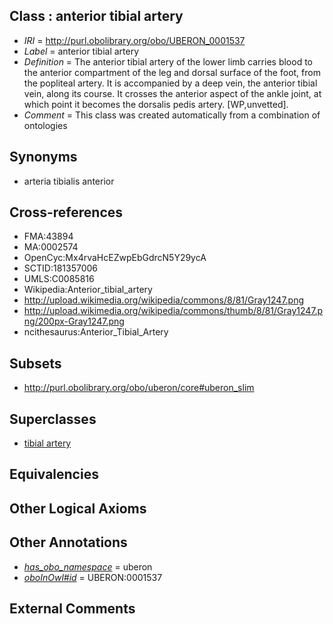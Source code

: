 
## Class : anterior tibial artery

 * *IRI* = http://purl.obolibrary.org/obo/UBERON_0001537
 * *Label* = anterior tibial artery
 * *Definition* = The anterior tibial artery of the lower limb carries blood to the anterior compartment of the leg and dorsal surface of the foot, from the popliteal artery. It is accompanied by a deep vein, the anterior tibial vein, along its course. It crosses the anterior aspect of the ankle joint, at which point it becomes the dorsalis pedis artery. [WP,unvetted].
 * *Comment* = This class was created automatically from a combination of ontologies

## Synonyms

 * arteria tibialis anterior

## Cross-references

 * FMA:43894
 * MA:0002574
 * OpenCyc:Mx4rvaHcEZwpEbGdrcN5Y29ycA
 * SCTID:181357006
 * UMLS:C0085816
 * Wikipedia:Anterior_tibial_artery
 * http://upload.wikimedia.org/wikipedia/commons/8/81/Gray1247.png
 * http://upload.wikimedia.org/wikipedia/commons/thumb/8/81/Gray1247.png/200px-Gray1247.png
 * ncithesaurus:Anterior_Tibial_Artery

## Subsets

 * http://purl.obolibrary.org/obo/uberon/core#uberon_slim

## Superclasses

 * [tibial artery](../../UBERON/10/UBERON_0007610.md)

## Equivalencies


## Other Logical Axioms


## Other Annotations

 * *[has_obo_namespace](../../ce/oboInOwl#hasOBONamespace.md)* = uberon
 * *[oboInOwl#id](../../id/oboInOwl#id.md)* = UBERON:0001537

## External Comments

